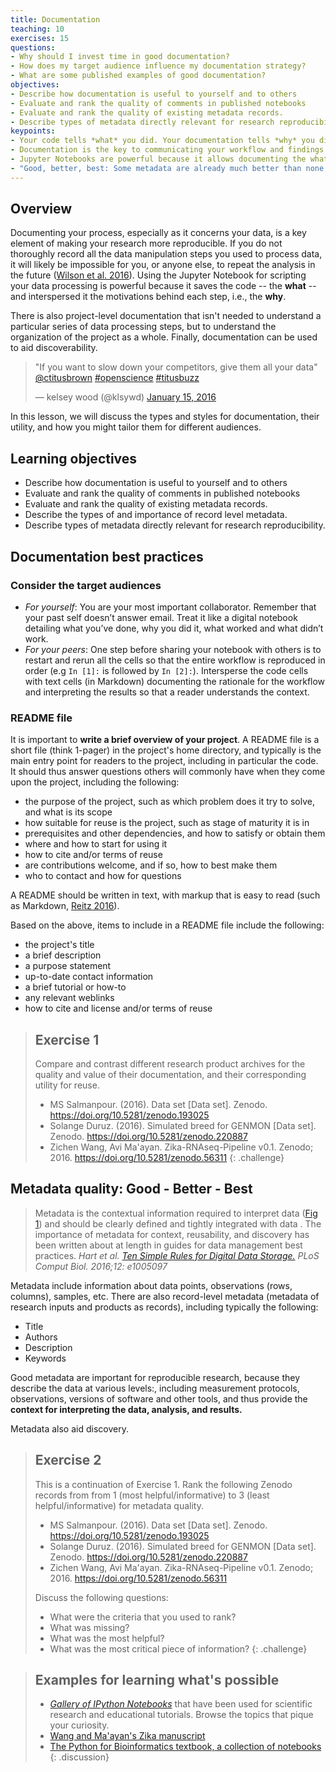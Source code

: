```yaml
---
title: Documentation
teaching: 10
exercises: 15
questions:
- Why should I invest time in good documentation?
- How does my target audience influence my documentation strategy?
- What are some published examples of good documentation?
objectives:
- Describe how documentation is useful to yourself and to others
- Evaluate and rank the quality of comments in published notebooks 
- Evaluate and rank the quality of existing metadata records.
- Describe types of metadata directly relevant for research reproducibility.
keypoints:
- Your code tells *what* you did. Your documentation tells *why* you did it and why it is important.
- Documentation is the key to communicating your workflow and findings with your future self, collaborators, peers, and the general public.
- Jupyter Notebooks are powerful because it allows documenting the what (the code) and the why (the motivation and/or intepretation) interspersed with each other.
- "Good, better, best: Some metadata are already much better than none, more metadata make better metadata."
---
```


## Overview

Documenting your process, especially as it concerns your data, is a key element of making your research more reproducible. If you do not thoroughly record all the data manipulation steps you used to process data, it will likely be impossible for you, or anyone else, to repeat the analysis in the future ([Wilson et al. 2016](https://arxiv.org/abs/1609.00037)).  Using the Jupyter Notebook for scripting your data processing is powerful because it saves the code -- the **what** -- and interspersed it the motivations behind each step, i.e., the **why**.

There is also project-level documentation that isn't needed to understand a particular series of data processing steps, but to understand the organization of the project as a whole. Finally, documentation can be used to aid discoverability.

<blockquote class="twitter-tweet" data-lang="en"><p lang="en" dir="ltr">&quot;If you want to slow down your competitors, give them all your data&quot; <a href="https://twitter.com/ctitusbrown">@ctitusbrown</a> <a href="https://twitter.com/hashtag/openscience?src=hash">#openscience</a> <a href="https://twitter.com/hashtag/titusbuzz?src=hash">#titusbuzz</a></p>&mdash; kelsey wood (@klsywd) <a href="https://twitter.com/klsywd/status/688086178172567552">January 15, 2016</a></blockquote> <script async src="//platform.twitter.com/widgets.js" charset="utf-8"></script>

In this lesson, we will discuss the types and styles for documentation, their utility, and how you might tailor them for different audiences.

## Learning objectives

- Describe how documentation is useful to yourself and to others
- Evaluate and rank the quality of comments in published notebooks 
- Evaluate and rank the quality of existing metadata records.
- Describe the types of and importance of record level metadata.
- Describe types of metadata directly relevant for research reproducibility.

## Documentation best practices

### Consider the target audiences

- *For yourself*: You are your most important collaborator. Remember that your past self doesn’t answer email. Treat it like a digital notebook detailing what you’ve done, why you did it, what worked and what didn’t work.
- *For your peers*: One step before sharing your notebook with others is to restart and rerun all the cells so that the entire workflow is reproduced in order (e.g `In [1]:` is followed by `In [2]:`). Intersperse the code cells with text cells (in Markdown) documenting the rationale for the workflow and interpreting the results so that a reader understands the context.

### README file
It is important to **write a brief overview of your project**. A README file is a short file (think 1-pager) in the project's home directory, and typically is the main entry point for readers to the project, including in particular the code. It should thus answer questions others will commonly have when they come upon the project, including the following:

- the purpose of the project, such as which problem does it try to solve, and what is its scope
- how suitable for reuse is the project, such as stage of maturity it is in
- prerequisites and other dependencies, and how to satisfy or obtain them
- where and how to start for using it
- how to cite and/or terms of reuse
- are contributions welcome, and if so, how to best make them
- who to contact and how for questions

A README should be written in text, with markup that is easy to read (such as Markdown, [Reitz 2016](http://docs.python-guide.org/en/latest/writing/documentation/)). 

Based on the above, items to include in a README file include the following:

- the project's title
- a brief description
- a purpose statement
- up-to-date contact information
- a brief tutorial or how-to
- any relevant weblinks
- how to cite and license and/or terms of reuse

> ## Exercise 1
>
> Compare and contrast different research product archives for the quality and value of their documentation, and their corresponding utility for reuse.
>
> * MS Salmanpour. (2016). Data set [Data set]. Zenodo. <https://doi.org/10.5281/zenodo.193025>
> * Solange Duruz. (2016). Simulated breed for GENMON [Data set]. Zenodo. <https://doi.org/10.5281/zenodo.220887>
> * Zichen Wang, Avi Ma'ayan. Zika-RNAseq-Pipeline v0.1. Zenodo; 2016. <https://doi.org/10.5281/zenodo.56311>
{: .challenge}

## Metadata quality: Good - Better - Best

> Metadata is the contextual information required to interpret data ([Fig 1](http://journals.plos.org/ploscompbiol/article?id=10.1371/journal.pcbi.1005097#pcbi-1005097-g001)) and should be clearly defined and tightly integrated with data . The importance of metadata for context, reusability, and discovery has been written about at length in guides for data management best practices. _Hart _et al._ [Ten Simple Rules for Digital Data Storage.](https://doi.org/10.1371/journal.pcbi.1005097) PLoS Comput Biol. 2016;12: e1005097_

Metadata include information about data points, observations (rows, columns), samples, etc.  There are also record-level metadata (metadata of research inputs and products as records), including typically the following:
* Title
* Authors
* Description
* Keywords

Good metadata are important for reproducible research, because they describe the data at various levels:, including measurement protocols, observations, versions of software and other tools, and thus provide the **context for interpreting the data, analysis, and results.**

Metadata also aid discovery.

> ## Exercise 2
>
> This is a continuation of Exercise 1. Rank the following Zenodo records from from 1 (most helpful/informative) to 3 (least helpful/informative) for metadata quality.
> 
> * MS Salmanpour. (2016). Data set [Data set]. Zenodo. <https://doi.org/10.5281/zenodo.193025>
> * Solange Duruz. (2016). Simulated breed for GENMON [Data set]. Zenodo. <https://doi.org/10.5281/zenodo.220887>
> * Zichen Wang, Avi Ma'ayan. Zika-RNAseq-Pipeline v0.1. Zenodo; 2016. <https://doi.org/10.5281/zenodo.56311>
>
> Discuss the following questions:
> * What were the criteria that you used to rank?
> * What was missing?
> * What was the most helpful?
> * What was the most critical piece of information?
{: .challenge}


> ## Examples for learning what's possible
> 
> - [_Gallery of IPython Notebooks_](https://github.com/ipython/ipython/wiki/A-gallery-of-interesting-IPython-Notebooks) that have been used for scientific research and educational tutorials. Browse the topics that pique your curiosity.
> - [Wang and Ma'ayan's Zika manuscript](https://github.com/MaayanLab/Zika-RNAseq-Pipeline/blob/master/Zika.ipynb)
> - [The Python for Bioinformatics textbook, a collection of notebooks](https://github.com/tiagoantao/bioinf-python/blob/master/notebooks/Welcome.ipynb)
{: .discussion}
